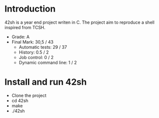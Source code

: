# Introduction
42sh is a year end project writen in C. The project aim to reproduce a shell inspired from TCSH.

* Grade: A
* Final Mark: 30,5 / 43
  * Automatic tests: 29 / 37
  * History: 0.5 / 2
  * Job control: 0 / 2
  * Dynamic command line: 1 / 2

# Install and run 42sh

* Clone the project
* cd 42sh
* make
* ./42sh

